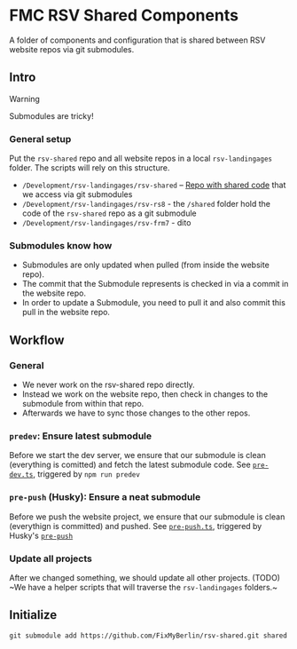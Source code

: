 # FMC RSV Shared Components

A folder of components and configuration that is shared between RSV website repos via git submodules.

## Intro

> [!WARNING]
> Submodules are tricky!

### General setup

Put the `rsv-shared` repo and all website repos in a local `rsv-landingages` folder.
The scripts will rely on this structure.

- `/Development/rsv-landingages/rsv-shared` – [Repo with shared code](https://github.com/FixMyBerlin/rsv-shared) that we access via git submodules
- `/Development/rsv-landingages/rsv-rs8` - the `/shared` folder hold the code of the `rsv-shared` repo as a git submodule
- `/Development/rsv-landingages/rsv-frm7` - dito

### Submodules know how

- Submodules are only updated when pulled (from inside the website repo).
- The commit that the Submodule represents is checked in via a commit in the website repo.
- In order to update a Submodule, you need to pull it and also commit this pull in the website repo.

## Workflow

### General

- We never work on the rsv-shared repo directly.
- Instead we work on the website repo, then check in changes to the submodule from within that repo.
- Afterwards we have to sync those changes to the other repos.

### `predev`: Ensure latest submodule

Before we start the dev server, we ensure that our submodule is clean (everything is comitted) and fetch the latest submodule code.
See [`pre-dev.ts`](./scripts/pre-dev.ts), triggered by `npm run predev`

### `pre-push` (Husky): Ensure a neat submodule

Before we push the website project, we ensure that our submodule is clean (everythign is committed) and pushed.
See [`pre-push.ts`](./scripts/pre-push.ts), triggered by Husky's [`pre-push`](../.husky/pre-push)

### Update all projects

After we changed something, we should update all other projects.
(TODO) ~We have a helper scripts that will traverse the `rsv-landingages` folders.~

<!--
#### TODO: `bun run shared/scripts/all-update.ts`

- Check the state of the repo (eg. no pending changes)
- Fetch and commit the submodule
-->

<!--
#### TODO: `bun run shared/scripts/all-push.ts`

- Run npm run check on each Repo.
- Push changes.
-->

## Initialize

`git submodule add https://github.com/FixMyBerlin/rsv-shared.git shared`
